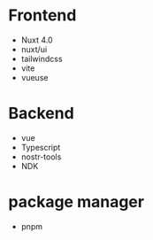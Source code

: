 

# Frontend
- Nuxt 4.0
- nuxt/ui
- tailwindcss
- vite
- vueuse

# Backend
- vue
- Typescript
- nostr-tools
- NDK

# package manager
- pnpm 


